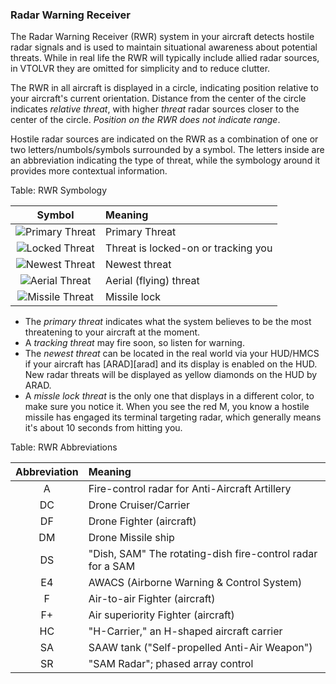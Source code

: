 ### Radar Warning Receiver

The Radar Warning Receiver (RWR) system in your aircraft detects hostile radar
signals and is used to maintain situational awareness about potential threats.
While in real life the RWR will typically include allied radar sources, in
VTOLVR they are omitted for simplicity and to reduce clutter.

The RWR in all aircraft is displayed in a circle, indicating position relative
to your aircraft's current orientation. Distance from the center of the circle
indicates *relative threat*, with higher *threat* radar sources closer to
the center of the circle. *Position on the RWR does not indicate range*.

Hostile radar sources are indicated on the RWR as a combination of one or two
letters/numbols/symbols surrounded by a symbol. The letters inside are an
abbreviation indicating the type of threat, while the symbology around it
provides more contextual information.

Table: RWR Symbology

Symbol | Meaning
:-:|:-
![Primary Threat](rwr/primary-threat.svg) | Primary Threat
![Locked Threat](rwr/threat-locked.svg) | Threat is locked-on or tracking you
![Newest Threat](rwr/new-threat.svg) | Newest threat
![Aerial Threat](rwr/aerial-threat.svg) | Aerial (flying) threat
![Missile Threat](rwr/missile-threat.svg) | Missile lock

- The *primary threat* indicates what the system believes to be the most
  threatening to your aircraft at the moment.
- A *tracking threat* may fire soon, so listen for warning.
- The *newest threat* can be located in the real world via your HUD/HMCS
  if your aircraft has [ARAD][arad] and its display is enabled on the HUD.
  New radar threats will be displayed as yellow diamonds on the HUD by ARAD.
- A *missle lock threat* is the only one that displays in a different color,
  to make sure you notice it. When you see the red M, you know a hostile
  missile has engaged its terminal targeting radar, which generally means
  it's about 10 seconds from hitting you.

Table: RWR Abbreviations

Abbreviation | Meaning
:-:|:-
A | Fire-control radar for Anti-Aircraft Artillery
DC | Drone Cruiser/Carrier
DF | Drone Fighter (aircraft)
DM | Drone Missile ship
DS | "Dish, SAM" The rotating-dish fire-control radar for a SAM
E4 | AWACS (Airborne Warning & Control System)
F  | Air-to-air Fighter (aircraft)
F+ | Air superiority Fighter (aircraft)
HC | "H-Carrier," an H-shaped aircraft carrier
SA | SAAW tank ("Self-propelled Anti-Air Weapon")
SR | "SAM Radar"; phased array control
